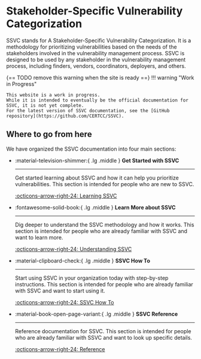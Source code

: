 # Stakeholder-Specific Vulnerability Categorization

SSVC stands for A Stakeholder-Specific Vulnerability Categorization. 
It is a methodology for prioritizing vulnerabilities based on the needs of the stakeholders involved in the vulnerability management process.
SSVC is designed to be used by any stakeholder in the vulnerability management process, including finders, vendors, coordinators, deployers, and others.



{== TODO remove this warning when the site is ready ==}
!!! warning "Work in Progress"

    This website is a work in progress.
    While it is intended to eventually be the official documentation for SSVC, it is not yet complete.
    For the latest version of SSVC documentation, see the [GitHub repository](https://github.com/CERTCC/SSVC).

## Where to go from here

We have organized the SSVC documentation into four main sections:

<div class="grid cards" markdown>

- :material-television-shimmer:{ .lg .middle } __Get Started with SSVC__

    ---

    Get started learning about SSVC and how it can help you prioritize vulnerabilities.
    This section is intended for people who are new to SSVC.

    [:octicons-arrow-right-24: Learning SSVC](tutorials/index.md)

- :fontawesome-solid-book:{ .lg .middle } __Learn More about SSVC__

    ---

    Dig deeper to understand the SSVC methodology and how it works.
    This section is intended for people who are already familiar with SSVC and want to learn more.

    [:octicons-arrow-right-24: Understanding SSVC](topics/index.md)

- :material-clipboard-check:{ .lg .middle } __SSVC How To__

    ---

    Start using SSVC in your organization today with step-by-step instructions.
    This section is intended for people who are already familiar with SSVC and want to start using it.

    [:octicons-arrow-right-24: SSVC How To](howto/index.md)

- :material-book-open-page-variant:{ .lg .middle } __SSVC Reference__

    ---

    Reference documentation for SSVC.
    This section is intended for people who are already familiar with SSVC and want to look up specific details.

    [:octicons-arrow-right-24: Reference](reference/index.md)

</div>